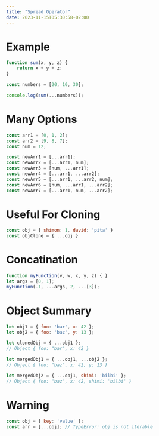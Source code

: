 ```yaml
---
title: "Spread Operator"
date: 2023-11-15T05:30:58+02:00
---
```


# Example

```javascript
function sum(x, y, z) {
	return x + y + z;
}

const numbers = [20, 10, 30];

console.log(sum(...numbers));
```

# Many Options

```javascript
const arr1 = [0, 1, 2];
const arr2 = [9, 8, 7];
const num = 12;

const newArr1 = [...arr1];
const newArr2 = [...arr1, num];
const newArr3 = [num, ...arr1];
const newArr4 = [...arr1, ...arr2];
const newArr5 = [...arr1, ...arr2, num];
const newArr6 = [num, ...arr1, ...arr2];
const newArr7 = [...arr1, num, ...arr2];
```

# Useful For Cloning

```javascript
const obj = { shimon: 1, david: 'pita' }
const objClone = { ...obj }
```

# Concatination

```javascript
function myFunction(v, w, x, y, z) { }
let args = [0, 1];
myFunction(-1, ...args, 2, ...[3]);
```

# Object Summary

```javascript
let obj1 = { foo: 'bar', x: 42 };
let obj2 = { foo: 'baz', y: 13 };

let clonedObj = { ...obj1 };
// Object { foo: "bar", x: 42 }

let mergedObj1 = { ...obj1, ...obj2 };
// Object { foo: "baz", x: 42, y: 13 }

let mergedObj2 = { ...obj1, shimi: 'bilbi' };
// Object { foo: "baz", x: 42, shimi: 'bilbi' }
```

# Warning

```javascript
const obj = { key: 'value' };
const arr = [...obj]; // TypeError: obj is not iterable
```
